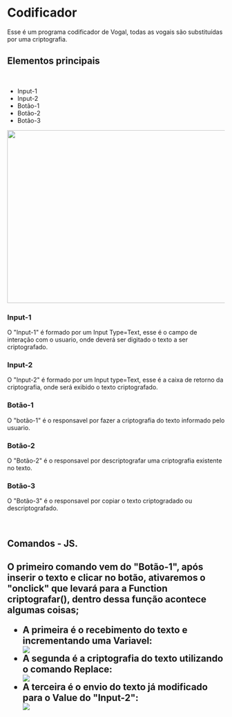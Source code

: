 # Codificador
Esse é um programa codificador de Vogal, todas as vogais são substituídas por uma criptografia.
<br>
<h2>Elementos principais</h2>
<br>
<ul>
  <li>Input-1</li>
  <li>Input-2</li>
  <li>Botão-1</li>
  <li>Botão-2</li>
  <li>Botão-3</li>
</ul>
<img src="https://user-images.githubusercontent.com/78456074/152628499-97087a66-e04d-4425-a58a-456f99eff10f.gif" width="650" height="400"/>
<h3>Input-1</h3>
<p>O "Input-1" é formado por um Input Type=Text, esse é o campo de interação com o usuario, onde deverá ser digitado o texto a ser criptografado.</p>
<h3>Input-2</h3>
<p>O "Input-2" é formado por um Input type=Text, esse é a caixa de retorno da criptografia, onde será exibido o texto criptografado.</p>
<h3>Botão-1</h3>
<p>O "botão-1" é o responsavel por fazer a criptografia do texto informado pelo usuario.</p>
<h3>Botão-2</h3>
<p>O "Botão-2" é o responsavel por descriptografar uma criptografia existente no texto.</p>
<h3>Botão-3</h3>
<p>O "Botão-3" é o responsavel por copiar o texto criptogradado ou descriptografado.</p>
<br>
<h2>Comandos - JS.<h2/>
 <p>O primeiro comando vem do "Botão-1", após inserir o texto e clicar no botão, ativaremos o "onclick" que levará para a Function criptografar(), dentro dessa função acontece algumas coisas; </p>
  <ul>
    <li>A primeira é o recebimento do texto e incrementando uma Variavel:</li>
   <img src="https://user-images.githubusercontent.com/78456074/152629158-eec4cc93-e332-40cb-8b7a-015da8338d9a.png"/>
    <li>A segunda é a criptografia do texto utilizando o comando Replace:</li>
   <img src="https://user-images.githubusercontent.com/78456074/152629189-89c4a6fc-435d-4d09-9059-ee43a0c8b415.png"/>
    <li>A terceira é o envio do texto já modificado para o Value do "Input-2":</li>
   <img src="https://user-images.githubusercontent.com/78456074/152629192-8664e47e-070c-44b6-86d0-5afdbc650820.png"/>

